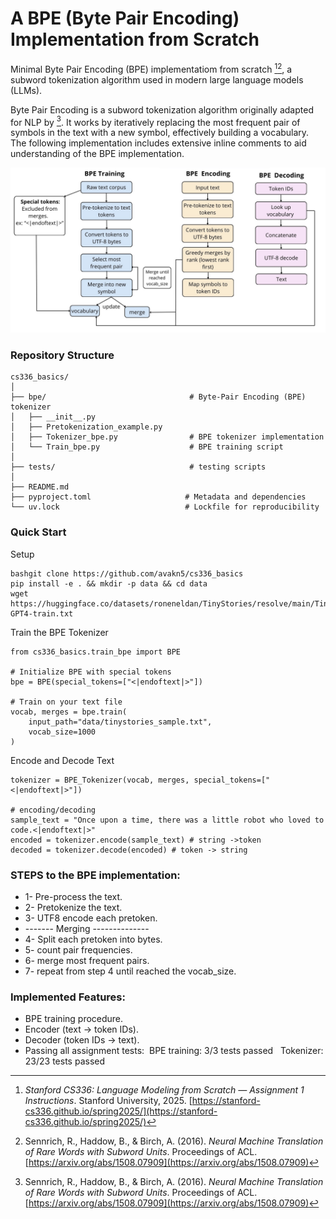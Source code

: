 # A BPE (Byte Pair Encoding) Implementation from Scratch

Minimal Byte Pair Encoding (BPE) implementatiom from scratch [^1][^2], a subword tokenization algorithm used in modern large language models (LLMs).


Byte Pair Encoding is a subword tokenization algorithm originally adapted for NLP by [^2]. It works by iteratively replacing the most frequent pair of symbols in the text with a new symbol, effectively building a vocabulary. The following implementation includes extensive inline comments to aid understanding of the BPE implementation.

![Transformer Architecture](cs336_basics/figure/BPE_figure.jpeg)

### Repository Structure

```
cs336_basics/
│
├── bpe/                                # Byte-Pair Encoding (BPE) tokenizer
│   ├── __init__.py                    
│   ├── Pretokenization_example.py      
│   ├── Tokenizer_bpe.py                # BPE tokenizer implementation
│   └── Train_bpe.py                    # BPE training script
│
├── tests/                              # testing scripts
│
├── README.md                         
├── pyproject.toml                     # Metadata and dependencies
└── uv.lock                            # Lockfile for reproducibility
```

### Quick Start

Setup
```
bashgit clone https://github.com/avakn5/cs336_basics
pip install -e . && mkdir -p data && cd data
wget https://huggingface.co/datasets/roneneldan/TinyStories/resolve/main/TinyStoriesV2-GPT4-train.txt
```

Train the BPE Tokenizer
```
from cs336_basics.train_bpe import BPE

# Initialize BPE with special tokens
bpe = BPE(special_tokens=["<|endoftext|>"])

# Train on your text file
vocab, merges = bpe.train(
    input_path="data/tinystories_sample.txt",
    vocab_size=1000
)
```

Encode and Decode Text
```
tokenizer = BPE_Tokenizer(vocab, merges, special_tokens=["<|endoftext|>"])

# encoding/decoding
sample_text = "Once upon a time, there was a little robot who loved to code.<|endoftext|>"
encoded = tokenizer.encode(sample_text) # string ->token
decoded = tokenizer.decode(encoded) # token -> string
```

### STEPS to the BPE implementation: 

* 1- Pre-process the text.
* 2- Pretokenize the text.
* 3- UTF8 encode each pretoken.
* ------- Merging --------------
* 4- Split each pretoken into bytes.
* 5- count pair frequencies.
* 6- merge most frequent pairs.
* 7- repeat from step 4 until reached the vocab_size.

### Implemented Features:

* BPE training procedure.
* Encoder (text → token IDs).
* Decoder (token IDs → text).
* Passing all assignment tests:
&nbsp;BPE training: 3/3 tests passed
&nbsp; Tokenizer: 23/23 tests passed


[^1]: *Stanford CS336: Language Modeling from Scratch — Assignment 1 Instructions*. Stanford University, 2025. [https://stanford-cs336.github.io/spring2025/](https://stanford-cs336.github.io/spring2025/)  
[^2]: Sennrich, R., Haddow, B., & Birch, A. (2016). *Neural Machine Translation of Rare Words with Subword Units*. Proceedings of ACL. [https://arxiv.org/abs/1508.07909](https://arxiv.org/abs/1508.07909)
